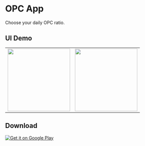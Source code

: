 # OPC App
Choose your daily OPC ratio.

## UI Demo

<table sytle="border: 0px;">
<tr>
<td><img width="200px" src="https://user-images.githubusercontent.com/7879175/33120891-a909224a-cf73-11e7-811c-277fc4eeff5b.png" /></td>
<td><img width="200px" src="https://user-images.githubusercontent.com/7879175/33120894-a92fad84-cf73-11e7-879f-1068143acf1f.png" /></td>
</tr>
</table>

## Download
<a href="https://play.google.com/store/apps/details?id=com.futuzon.opccounter">
  <img alt="Get it on Google Play"
       src="https://developer.android.com/images/brand/en_generic_rgb_wo_45.png" />
</a>
